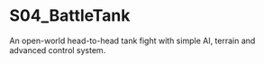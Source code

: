 # S04_BattleTank
An open-world head-to-head tank fight with simple AI, terrain and advanced control system.
